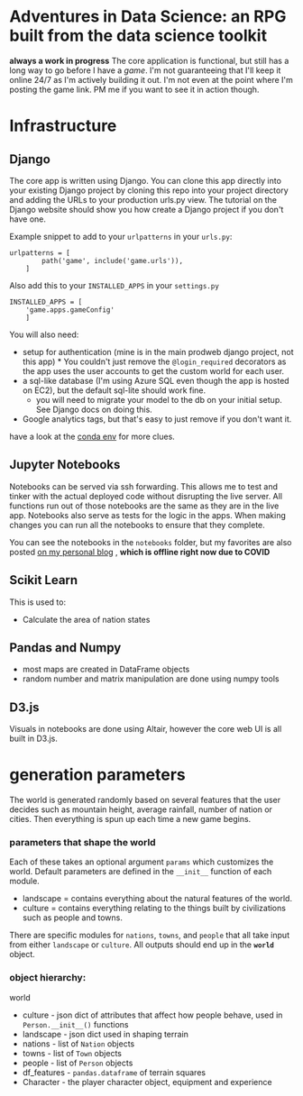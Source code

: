 # Adventures in Data Science: an RPG built from the data science toolkit
**always a work in progress**
The core application is functional, but still has a long way to go before I have a _game_. I'm not guaranteeing that I'll keep it online 24/7 as I'm actively building it out. I'm not even at the point where I'm posting the game link. PM me if you want to see it in action though. 

# Infrastructure
## Django
The core app is written using Django. You can clone this app directly into your existing Django project by cloning this repo into your project directory and adding the URLs to your production urls.py view. The tutorial on the Django website should show you how create a Django project if you don't have one.

Example snippet to add to your `urlpatterns` in your `urls.py`:
```
urlpatterns = [
        path('game', include('game.urls')),
    ]
```

Also add this to your `INSTALLED_APPS` in your `settings.py`
```
INSTALLED_APPS = [
    'game.apps.gameConfig'
    ]
```

You will also need:
* setup for authentication (mine is in the main prodweb django project, not this app)
        * You couldn't just remove the `@login_required` decorators as the app uses the user accounts to get the custom world for each user. 
* a sql-like database (I'm using Azure SQL even though the app is hosted on EC2), but the default sql-lite should work fine.
    * you will need to migrate your model to the db on your initial setup. See Django docs on doing this.
* Google analytics tags, but that's easy to just remove if you don't want it. 

have a look at the [conda env](https://github.com/BillmanH/homepage/blob/master/prodweb_env.yaml) for more clues.
## Jupyter Notebooks
Notebooks can be served via ssh forwarding. This allows me to test and tinker with the actual deployed code without disrupting the live server. All functions run out of those notebooks are the same as they are in the live app. Notebooks also serve as tests for the logic in the apps. When making changes you can run all the notebooks to ensure that they complete. 

You can see the notebooks in the `notebooks` folder, but my favorites are also posted [on my personal blog](http://williamjeffreyharding.com/blog/?article=Generating_a_Random_World_Map_in_Python.html&utm_source=github&utm_medium=readme&utm_campaign=blogs) , **which is offline right now due to COVID**

## Scikit Learn
This is used to:
* Calculate the area of nation states
## Pandas and Numpy
* most maps are created in DataFrame objects
* random number and matrix manipulation are done using numpy tools
## D3.js
Visuals in notebooks are done using Altair, however the core web UI is all built in D3.js. 

# generation parameters
The world is generated randomly based on several features that the user decides such as mountain height, average rainfall, number of nation or cities. Then everything is spun up each time a new game begins. 

### parameters that shape the world
Each of these takes an optional argument `params` which customizes the world. Default parameters are defined in the `__init__` function of each module.  
* landscape = contains everything about the natural features of the world.
* culture = contains everything relating to the things built by civilizations such as people and towns. 

There are specific modules for `nations`, `towns`, and `people` that all take input from either `landscape` or `culture`. All outputs should end up in the **`world`** object.

### object hierarchy:
world
* culture - json dict of attributes that affect how people behave, used in `Person.__init__()` functions
* landscape - json dict used in shaping terrain
* nations - list of `Nation` objects
* towns - list of `Town` objects
* people - list of `Person` objects
* df_features - `pandas.dataframe` of terrain squares
* Character - the player character object, equipment and experience




